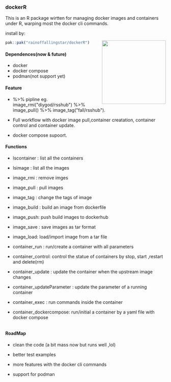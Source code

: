 ### dockerR



This is an R package wirtten for managing docker images and containers under R, warping most the docker cli commands.

install by:

<img src="https://gitee.com/rainoffallingstar/rainoffallingstar/blob/mydraft/_imgbed/logo_ny.png" height="200" align="right"/>

``` r
pak::pak("rainoffallingstar/dockerR")
```

#### Dependences(now & future)

-   docker
-   docker compose
-   podman(not support yet)

#### Feature

-   %\>% pipline eg. image_rmi("diygod/rsshub") %\>% image_pull() %\>% image_tag("fall/rsshub").

-   Full workflow with docker image pull,container creatation, container control and container update.

-   docker compose supoort.

#### Functions

-   lscontainer : list all the containers

-   lsimage : list all the images

-   image_rmi : remove imges

-   image_pull : pull images

-   image_tag : change the tags of image

-   image_build : build an image from dockerfile

-   image_push: push build images to dockerhub

-   image_save : save images as tar format

-   image_load: load/import image from a tar file

-   container_run : run/create a container with all parameters

-   container_control: control the statue of containers by stop, start ,restart and delete(rm)

-   container_update : update the container when the upstream image changes

-   container_updateParameter : update the parameter of a running container

-   container_exec : run commands inside the container

-   container_dockercompose: run/initial a container by a yaml file with docker compose

    ```         
    ```

#### RoadMap

-   clean the code (a bit mass now but runs well ,lol)

-   better test examples

-   more features with the docker cli commands

-   support for podman
